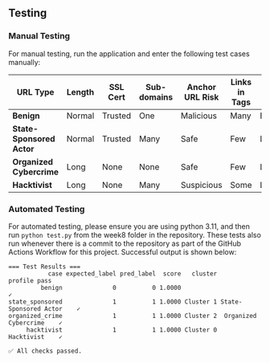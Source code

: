 ## Testing

### Manual Testing

For manual testing, run the application and enter the following test cases manually:

| URL Type | Length | SSL Cert | Sub-domains | Anchor URL Risk | Links in Tags | Server Form Handler | Political Keywords | Prefix/Suffix | IP Address | Shortened URL | Contains @ symbol | Abnormal URL | Uses // for redirects |
|----------|--------|----------|-------------|-----------------|---------------|---------------------|--------------------|---------------|------------|---------------|--------------------|--------------|-----------------------|
| **Benign** | Normal | Trusted | One | Malicious | Many | Empty | No | No | No | No | No | No | No |
| **State-Sponsored Actor** | Normal | Trusted | Many | Safe | Few | Legitimate | No | Yes | No | No | No | No | No |
| **Organized Cybercrime** | Long | None | None | Safe | Few | Legitimate | No | Yes | Yes | Yes | Yes | Yes | Yes |
| **Hacktivist** | Long | None | Many | Suspicious | Some | Legitimate | Yes | No | No | No | Yes | Yes | Yes |


### Automated Testing

For automated testing, please ensure you are using python 3.11, and then run ```python test.py``` from the week8 folder in the repository. These tests also run whenever there is a commit to the repository as part of the GitHub Actions Workflow for this project. Successful output is shown below:
```
=== Test Results ===
           case expected_label pred_label  score   cluster               profile pass
         benign              0          0 1.0000                                    ✓
state_sponsored              1          1 1.0000 Cluster 1 State-Sponsored Actor    ✓
organized_crime              1          1 1.0000 Cluster 2  Organized Cybercrime    ✓
     hacktivist              1          1 1.0000 Cluster 0            Hacktivist    ✓

✅ All checks passed.
```